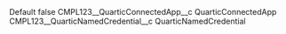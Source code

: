 <?xml version="1.0" encoding="UTF-8"?>
<CustomMetadata xmlns="http://soap.sforce.com/2006/04/metadata" xmlns:xsi="http://www.w3.org/2001/XMLSchema-instance" xmlns:xsd="http://www.w3.org/2001/XMLSchema">
    <label>Default</label>
    <protected>false</protected>
    <values>
        <field>CMPL123__QuarticConnectedApp__c</field>
        <value xsi:type="xsd:string">QuarticConnectedApp</value>
    </values>
    <values>
        <field>CMPL123__QuarticNamedCredential__c</field>
        <value xsi:type="xsd:string">QuarticNamedCredential</value>
    </values>
</CustomMetadata>
